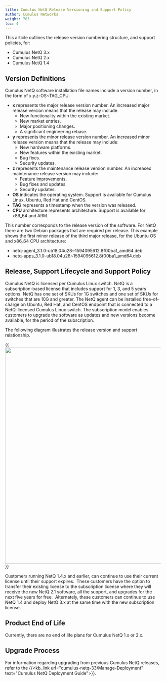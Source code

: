 ```yaml
---
title: Cumulus NetQ Release Versioning and Support Policy
author: Cumulus Networks
weight: 703
toc: 4
---
```


This article outlines the release version numbering structure, and support policies, for:

- Cumulus NetQ 3.x
- Cumulus NetQ 2.x
- Cumulus NetQ 1.4

## Version Definitions

Cumulus NetQ software installation file names include a version number,
in the form of x.y.z-OS\~TAG\_CPU.

- **x** represents the major release version number. An increased
    major release version means that the release may include:
    - New functionality within the existing market.
    - New market entries.
    - Major positioning changes.
    - A significant engineering rebase.
- **y** represents the minor release version number. An increased
    minor release version means that the release may include:
    - New hardware platforms.
    - New features within the existing market.
    - Bug fixes.
    - Security updates.
- **z** represents the maintenance release version number. An
    increased maintenance release version may include:
    - Feature improvements.
    - Bug fixes and updates.
    - Security updates.
- **OS** indicates the operating system. Support is available for
    Cumulus Linux, Ubuntu, Red Hat and CentOS.
- **TAG** represents a timestamp when the version was released.
- **CPU** architecture represents architecture. Support is available
    for x86\_64 and ARM.

This number corresponds to the release version of the software. For NetQ
there are two Debian packages that are required per release. This
example shows the first minor release of the third major release, for
the Ubuntu OS and x86\_64 CPU architecture:

- netq-agent\_3.1.0-ub18.04u28\~1594095612.8f00ba1\_amd64.deb
- netq-apps\_3.1.0-ub18.04u28\~1594095612.8f00ba1\_amd64.deb

## Release, Support Lifecycle and Support Policy

Cumulus NetQ is licensed per Cumulus Linux switch. NetQ is a
subscription-based license that includes support for 1, 3, and 5 years
options. NetQ has one set of SKUs for 1G switches and one set of SKUs
for switches that are 10G and greater. The NetQ agent can be installed
free-of-charge on Ubuntu, Red Hat, and CentOS endpoint that is connected
to a NetQ-licensed Cumulus Linux switch. The subscription model
enables customers to upgrade the software as updates and new versions
become available, for the period of the subscription.

The following diagram illustrates the release version and support relationship.

{{<img src="/images/knowledge-base/NQ-rel-vers-and-sup-pol.png" width="700">}}

Customers running NetQ 1.4.x and earlier, can continue to use their
current license until their support expires.  These customers have the
option to transfer their existing license to the subscription license
where they will receive the new NetQ 2.1 software, all the support, and
upgrades for the next five years for free.  Alternately, these customers
can continue to use NetQ 1.4 and deploy NetQ 3.x at the same time with
the new subscription license.

## Product End of Life

Currently, there are no end of life plans for Cumulus NetQ 1.x or 2.x.

## Upgrade Process

For information regarding upgrading from previous Cumulus NetQ releases,
refer to the {{<kb_link url="cumulus-netq-33/Manage-Deployment" text="Cumulus NetQ Deployment Guide">}}.
